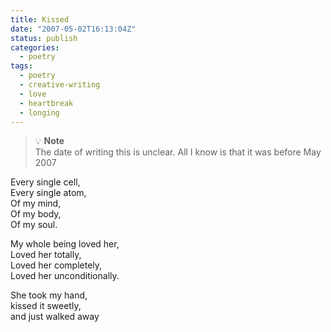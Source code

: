 ```yaml
---
title: Kissed
date: "2007-05-02T16:13:04Z"
status: publish
categories:
  - poetry
tags:
  - poetry
  - creative-writing
  - love
  - heartbreak
  - longing
---
```


> 💡 **Note**  
> The date of writing this is unclear. All I know is that it was before May 2007

Every single cell,\
Every single atom,\
Of my mind,\
Of my body,\
Of my soul.

My whole being loved her,\
Loved her totally,\
Loved her completely,\
Loved her unconditionally.

She took my hand,\
kissed it sweetly,\
and just walked away
